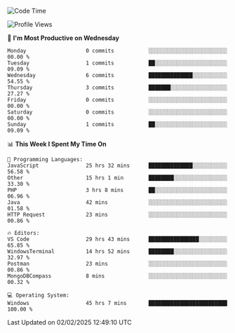 <!--START_SECTION:waka-->
![Code Time](http://img.shields.io/badge/Code%20Time-3%2C998%20hrs%2043%20mins-blue)

![Profile Views](http://img.shields.io/badge/Profile%20Views-0-blue)

📅 **I'm Most Productive on Wednesday** 

```text
Monday                   0 commits           ░░░░░░░░░░░░░░░░░░░░░░░░░   00.00 % 
Tuesday                  1 commits           ██░░░░░░░░░░░░░░░░░░░░░░░   09.09 % 
Wednesday                6 commits           ██████████████░░░░░░░░░░░   54.55 % 
Thursday                 3 commits           ███████░░░░░░░░░░░░░░░░░░   27.27 % 
Friday                   0 commits           ░░░░░░░░░░░░░░░░░░░░░░░░░   00.00 % 
Saturday                 0 commits           ░░░░░░░░░░░░░░░░░░░░░░░░░   00.00 % 
Sunday                   1 commits           ██░░░░░░░░░░░░░░░░░░░░░░░   09.09 % 
```


📊 **This Week I Spent My Time On** 

```text
💬 Programming Languages: 
JavaScript               25 hrs 32 mins      ██████████████░░░░░░░░░░░   56.58 % 
Other                    15 hrs 1 min        ████████░░░░░░░░░░░░░░░░░   33.30 % 
PHP                      3 hrs 8 mins        ██░░░░░░░░░░░░░░░░░░░░░░░   06.96 % 
Java                     42 mins             ░░░░░░░░░░░░░░░░░░░░░░░░░   01.58 % 
HTTP Request             23 mins             ░░░░░░░░░░░░░░░░░░░░░░░░░   00.86 % 

🔥 Editors: 
VS Code                  29 hrs 43 mins      ████████████████░░░░░░░░░   65.85 % 
WindowsTerminal          14 hrs 52 mins      ████████░░░░░░░░░░░░░░░░░   32.97 % 
Postman                  23 mins             ░░░░░░░░░░░░░░░░░░░░░░░░░   00.86 % 
MongoDBCompass           8 mins              ░░░░░░░░░░░░░░░░░░░░░░░░░   00.32 % 

💻 Operating System: 
Windows                  45 hrs 7 mins       █████████████████████████   100.00 % 
```


 Last Updated on 02/02/2025 12:49:10 UTC
<!--END_SECTION:waka-->
